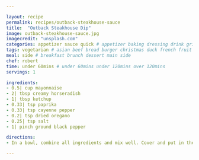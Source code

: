 ```yaml
---

layout: recipe
permalink: recipes/outback-steakhouse-sauce 
title:  "Outback Steakhouse Dip"
image: outback-steakhouse-sauce.jpg 
imagecredit: "unsplash.com" 
categories: appetizer sauce quick # appetizer baking dressing drink grill healthyish marinade oven pickling quick raw salad sandwich sauce snack soup
tags: vegetarian # asian beef bread burger christmas duck french fruit indian italian mexican nuts pasta pork poultry rice seafood thanksgiving vegetarian
meal: side # breakfast brunch dessert main side
chef: robert 
time: under 60mins # under 60mins under 120mins over 120mins
servings: 1 

ingredients:
- 0.5| cup mayonnaise
- 2| tbsp creamy horseradish
- 1| tbsp ketchup
- 0.33| tsp paprika
- 0.33| tsp cayenne pepper
- 0.2| tsp dried oregano
- 0.25| tsp salt
- 1| pinch ground black pepper

directions:
- In a bowl, combine all ingredients and mix well. Cover and put in the fridge for at least 3 hours to let flavors meld.

--- 
```


